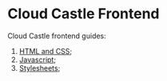 # Cloud Castle Frontend

Cloud Castle frontend guides:

1. [HTML and CSS](html_and_css.md);
1. [Javascript](javascript.md);
1. [Stylesheets](Stylesheets.md);